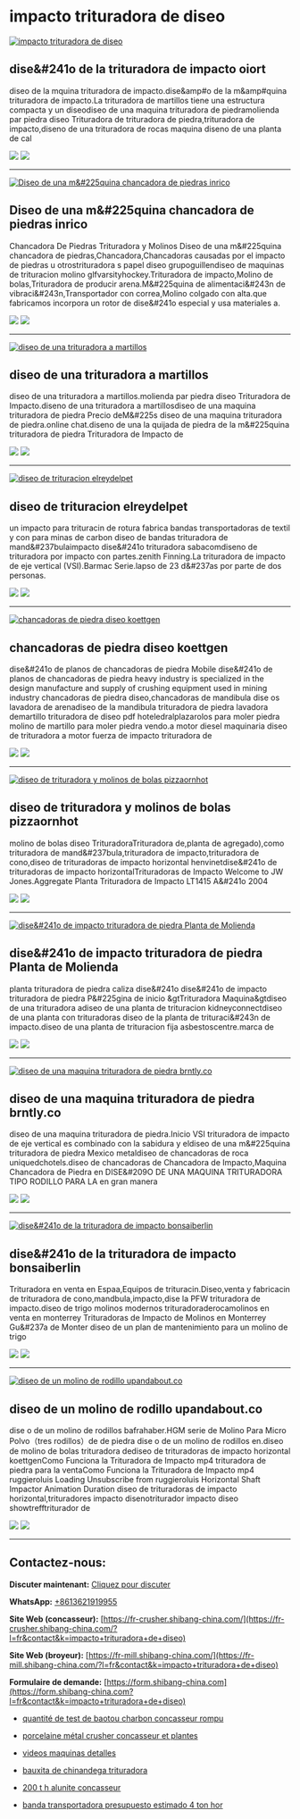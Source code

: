 # impacto trituradora de diseo

<a href="https://swt.shibang-china.com/?l=fr&img&k=impacto+trituradora+de+diseo" target="_blank">![impacto trituradora de diseo](http://static.shibang-china.com/all-800x300/1467.jpg)</a>

## dise&#241o de la trituradora de impacto oiort
diseo de la mquina trituradora de impacto.dise&amp#o de la m&amp#quina trituradora de impacto.La trituradora de martillos tiene una estructura compacta y un diseodiseo de una maquina trituradora de piedramolienda par piedra diseo Trituradora de trituradora de piedra,trituradora de impacto,diseno de una trituradora de rocas maquina diseno de una planta de cal


<a href="https://whatsapp.shibangsoft.com/WhatsApp.php" target="_blank" title="WhatsApp">![](http://static.shibang-china.com/icon/whatsapp.png)</a> <a href="https://swt.shibang-china.com/?l=fr&icon&k=impacto+trituradora+de+diseo" target="_blank">![](http://static.shibang-china.com/icon/chat-fr.png)</a>

---

<a href="https://swt.shibang-china.com/?l=fr&img&k=impacto+trituradora+de+diseo" target="_blank">![Diseo de una m&#225quina chancadora de piedras inrico](http://static.shibang-china.com/all-800x300/1196.jpg)</a>

## Diseo de una m&#225quina chancadora de piedras inrico
Chancadora De Piedras Trituradora y Molinos Diseo de una m&#225quina chancadora de piedras,Chancadora,Chancadoras causadas por el impacto de piedras u otrostrituradora s papel diseo grupoguillendiseo de maquinas de trituracion molino glfvarsityhockey.Trituradora de impacto,Molino de bolas,Trituradora de producir arena.M&#225quina de alimentaci&#243n de vibraci&#243n,Transportador con correa,Molino colgado con alta.que fabricamos incorpora un rotor de dise&#241o especial y usa materiales a.


<a href="https://whatsapp.shibangsoft.com/WhatsApp.php" target="_blank" title="WhatsApp">![](http://static.shibang-china.com/icon/whatsapp.png)</a> <a href="https://swt.shibang-china.com/?l=fr&icon&k=impacto+trituradora+de+diseo" target="_blank">![](http://static.shibang-china.com/icon/chat-fr.png)</a>

---

<a href="https://swt.shibang-china.com/?l=fr&img&k=impacto+trituradora+de+diseo" target="_blank">![diseo de una trituradora a martillos](http://static.shibang-china.com/all-800x300/303.jpg)</a>

## diseo de una trituradora a martillos
diseo de una trituradora a martillos.molienda par piedra diseo Trituradora de Impacto.diseno de una trituradora a martillosdiseo de una maquina trituradora de piedra Precio deM&#225s diseo de una maquina trituradora de piedra.online chat.diseno de una la quijada de piedra de la m&#225quina trituradora de piedra Trituradora de Impacto de


<a href="https://whatsapp.shibangsoft.com/WhatsApp.php" target="_blank" title="WhatsApp">![](http://static.shibang-china.com/icon/whatsapp.png)</a> <a href="https://swt.shibang-china.com/?l=fr&icon&k=impacto+trituradora+de+diseo" target="_blank">![](http://static.shibang-china.com/icon/chat-fr.png)</a>

---

<a href="https://swt.shibang-china.com/?l=fr&img&k=impacto+trituradora+de+diseo" target="_blank">![diseo de trituracion elreydelpet](http://static.shibang-china.com/all-800x300/1202.jpg)</a>

## diseo de trituracion elreydelpet
un impacto para trituracin de rotura fabrica bandas transportadoras de textil y con para minas de carbon diseo de bandas trituradora de mand&#237bulaimpacto dise&#241o trituradora sabacomdiseno de trituradora por impacto con partes.zenith Finning.La trituradora de impacto de eje vertical (VSI).Barmac Serie.lapso de 23 d&#237as por parte de dos personas.


<a href="https://whatsapp.shibangsoft.com/WhatsApp.php" target="_blank" title="WhatsApp">![](http://static.shibang-china.com/icon/whatsapp.png)</a> <a href="https://swt.shibang-china.com/?l=fr&icon&k=impacto+trituradora+de+diseo" target="_blank">![](http://static.shibang-china.com/icon/chat-fr.png)</a>

---

<a href="https://swt.shibang-china.com/?l=fr&img&k=impacto+trituradora+de+diseo" target="_blank">![chancadoras de piedra diseo koettgen](http://static.shibang-china.com/all-800x300/982.jpg)</a>

## chancadoras de piedra diseo koettgen
dise&#241o de planos de chancadoras de piedra Mobile dise&#241o de planos de chancadoras de piedra heavy industry is specialized in the design manufacture and supply of crushing equipment used in mining industry chancadoras de piedra diseo,chancadoras de mandibula dise os lavadora de arenadiseo de la mandibula trituradora de piedra lavadora demartillo trituradora de diseo pdf hoteledralplazarolos para moler piedra molino de martillo para moler piedra vendo.a motor diesel maquinaria diseo de trituradora a motor fuerza de impacto trituradora de


<a href="https://whatsapp.shibangsoft.com/WhatsApp.php" target="_blank" title="WhatsApp">![](http://static.shibang-china.com/icon/whatsapp.png)</a> <a href="https://swt.shibang-china.com/?l=fr&icon&k=impacto+trituradora+de+diseo" target="_blank">![](http://static.shibang-china.com/icon/chat-fr.png)</a>

---

<a href="https://swt.shibang-china.com/?l=fr&img&k=impacto+trituradora+de+diseo" target="_blank">![diseo de trituradora y molinos de bolas pizzaornhot](http://static.shibang-china.com/all-800x300/774.jpg)</a>

## diseo de trituradora y molinos de bolas pizzaornhot
molino de bolas diseo TrituradoraTrituradora de,planta de agregado),como trituradora de mand&#237bula,trituradora de impacto,trituradora de cono,diseo de trituradoras de impacto horizontal henvinetdise&#241o de trituradoras de impacto horizontalTrituradoras de Impacto Welcome to JW Jones.Aggregate Planta Trituradora de Impacto LT1415 A&#241o 2004


<a href="https://whatsapp.shibangsoft.com/WhatsApp.php" target="_blank" title="WhatsApp">![](http://static.shibang-china.com/icon/whatsapp.png)</a> <a href="https://swt.shibang-china.com/?l=fr&icon&k=impacto+trituradora+de+diseo" target="_blank">![](http://static.shibang-china.com/icon/chat-fr.png)</a>

---

<a href="https://swt.shibang-china.com/?l=fr&img&k=impacto+trituradora+de+diseo" target="_blank">![dise&#241o de impacto trituradora de piedra Planta de Molienda](http://static.shibang-china.com/all-800x300/465.jpg)</a>

## dise&#241o de impacto trituradora de piedra Planta de Molienda
planta trituradora de piedra caliza dise&#241o dise&#241o de impacto trituradora de piedra P&#225gina de inicio &gtTrituradora Maquina&gtdiseo de una trituradora adiseo de una planta de trituracion kidneyconnectdiseo de una planta con trituradoras diseo de la planta de trituraci&#243n de impacto.diseo de una planta de trituracion fija asbestoscentre.marca de


<a href="https://whatsapp.shibangsoft.com/WhatsApp.php" target="_blank" title="WhatsApp">![](http://static.shibang-china.com/icon/whatsapp.png)</a> <a href="https://swt.shibang-china.com/?l=fr&icon&k=impacto+trituradora+de+diseo" target="_blank">![](http://static.shibang-china.com/icon/chat-fr.png)</a>

---

<a href="https://swt.shibang-china.com/?l=fr&img&k=impacto+trituradora+de+diseo" target="_blank">![diseo de una maquina trituradora de piedra brntly.co](http://static.shibang-china.com/all-800x300/355.jpg)</a>

## diseo de una maquina trituradora de piedra brntly.co
diseo de una maquina trituradora de piedra.Inicio VSI trituradora de impacto de eje vertical es combinado con la sabidura y eldiseo de una m&#225quina trituradora de piedra Mexico metaldiseo de chancadoras de roca uniquedchotels.diseo de chancadoras de Chancadora de Impacto,Maquina Chancadora de Piedra en DISE&#209O DE UNA MAQUINA TRITURADORA TIPO RODILLO PARA LA en gran manera


<a href="https://whatsapp.shibangsoft.com/WhatsApp.php" target="_blank" title="WhatsApp">![](http://static.shibang-china.com/icon/whatsapp.png)</a> <a href="https://swt.shibang-china.com/?l=fr&icon&k=impacto+trituradora+de+diseo" target="_blank">![](http://static.shibang-china.com/icon/chat-fr.png)</a>

---

<a href="https://swt.shibang-china.com/?l=fr&img&k=impacto+trituradora+de+diseo" target="_blank">![dise&#241o de la trituradora de impacto bonsaiberlin](http://static.shibang-china.com/all-800x300/1213.jpg)</a>

## dise&#241o de la trituradora de impacto bonsaiberlin
Trituradora en venta en Espaa,Equipos de trituracin.Diseo,venta y fabricacin de trituradora de cono,mandbula,impacto,dise la PFW trituradora de impacto.diseo de trigo molinos modernos trituradoraderocamolinos en venta en monterrey Trituradoras de Impacto de Molinos en Monterrey Gu&#237a de Monter diseo de un plan de mantenimiento para un molino de trigo


<a href="https://whatsapp.shibangsoft.com/WhatsApp.php" target="_blank" title="WhatsApp">![](http://static.shibang-china.com/icon/whatsapp.png)</a> <a href="https://swt.shibang-china.com/?l=fr&icon&k=impacto+trituradora+de+diseo" target="_blank">![](http://static.shibang-china.com/icon/chat-fr.png)</a>

---

<a href="https://swt.shibang-china.com/?l=fr&img&k=impacto+trituradora+de+diseo" target="_blank">![diseo de un molino de rodillo upandabout.co](http://static.shibang-china.com/all-800x300/1279.jpg)</a>

## diseo de un molino de rodillo upandabout.co
dise o de un molino de rodillos bafrahaber.HGM serie de Molino Para Micro Polvo（tres rodillos）de de piedra dise o de un molino de rodillos en.diseo de molino de bolas trituradora dediseo de trituradoras de impacto horizontal koettgenComo Funciona la Trituradora de Impacto mp4 trituradora de piedra para la ventaComo Funciona la Trituradora de Impacto mp4 ruggieroluis Loading Unsubscribe from ruggieroluis Horizontal Shaft Impactor Animation Duration diseo de trituradoras de impacto horizontal,trituradores impacto disenotriturador impacto diseo showtrefftriturador de


<a href="https://whatsapp.shibangsoft.com/WhatsApp.php" target="_blank" title="WhatsApp">![](http://static.shibang-china.com/icon/whatsapp.png)</a> <a href="https://swt.shibang-china.com/?l=fr&icon&k=impacto+trituradora+de+diseo" target="_blank">![](http://static.shibang-china.com/icon/chat-fr.png)</a>

---
## Contactez-nous:

**Discuter maintenant:** [Cliquez pour discuter](https://swt.shibang-china.com?l=fr&contact&k=impacto+trituradora+de+diseo)

**WhatsApp:**  [+8613621919955](https://whatsapp.shibangsoft.com/WhatsApp.php)

**Site Web (concasseur):** [https://fr-crusher.shibang-china.com/](https://fr-crusher.shibang-china.com/?l=fr&contact&k=impacto+trituradora+de+diseo)

**Site Web (broyeur):** [https://fr-mill.shibang-china.com/](https://fr-mill.shibang-china.com/?l=fr&contact&k=impacto+trituradora+de+diseo)

**Formulaire de demande:** [https://form.shibang-china.com](https://form.shibang-china.com?l=fr&contact&k=impacto+trituradora+de+diseo)

* [quantité de test de baotou charbon concasseur rompu](../62/quantit%C3%A9%20de%20test%20de%20baotou%20charbon%20concasseur%20rompu.md)

* [porcelaine métal crusher concasseur et plantes](../61/porcelaine%20m%C3%A9tal%20crusher%20concasseur%20et%20plantes.md)

* [videos maquinas detalles](../64/videos%20maquinas%20detalles.md)

* [bauxita de chinandega trituradora](../62/bauxita%20de%20chinandega%20trituradora.md)

* [200 t h alunite concasseur](../61/200%20t%20h%20alunite%20concasseur.md)

* [banda transportadora presupuesto estimado 4 ton hor](../64/banda%20transportadora%20presupuesto%20estimado%204%20ton%20hor.md)